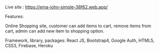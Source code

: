 Live site : https://ema-john-simple-38f62.web.app/

Features:

Online Shopping site, customer can add items to cart, remove items from cart, admin can add new item to shopping option.

Framework, library, packages:  React JS, Bootstrap4,  Google Auth, HTML5, CSS3, Firebase, Heroku

